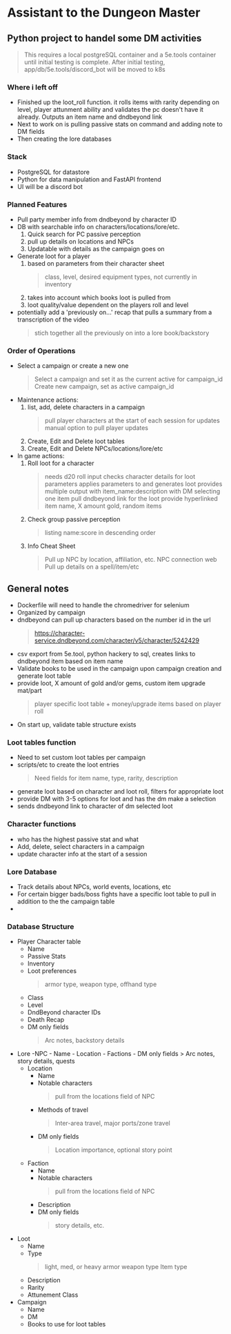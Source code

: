 # Assistant to the Dungeon Master

## Python project to handel some DM activities

> This requires a local postgreSQL container and a 5e.tools container until initial testing is complete.
> After initial testing, app/db/5e.tools/discord_bot will be moved to k8s

### Where i left off

- Finished up the loot_roll function. it rolls items with rarity depending on level, player attunment ability and validates the pc doesn't have it already. Outputs an item name and dndbeyond link
- Next to work on is pulling passive stats on command and adding note to DM fields
- Then creating the lore databases

### Stack

- PostgreSQL for datastore
- Python for data manipulation and FastAPI frontend
- UI will be a discord bot

### Planned Features

- Pull party member info from dndbeyond by character ID
- DB with searchable info on characters/locations/lore/etc.
    1. Quick search for PC passive perception
    2. pull up details on locations and NPCs
    3. Updatable with details as the campaign goes on
- Generate loot for a player
    1. based on parameters from their character sheet
        > class, level, desired equipment types, not currently in inventory
    2. takes into account which books loot is pulled from
    3. loot quality/value dependent on the players roll and level
- potentially add a 'previously on...' recap that pulls a summary from a transcription of the video
    > stich together all the previously on into a lore book/backstory

### Order of Operations

- Select a campaign or create a new one
    > Select a campaign and set it as the current active for campaign_id
    > Create new campaign, set as active campaign_id
- Maintenance actions:
    1. list, add, delete characters in a campaign
        > pull player characters at the start of each session for updates
        > manual option to pull player updates
    2. Create, Edit and Delete loot tables
    3. Create, Edit and Delete NPCs/locations/lore/etc
- In game actions:
    1. Roll loot for a character
        > needs d20 roll input
        > checks character details for loot parameters
        > applies parameters to and generates loot
        > provides multiple output with item_name:description with DM selecting one item
        > pull dndbeyond link for the loot
        > provide hyperlinked item name, X amount gold, random items
    2. Check group passive perception
        > listing name:score in descending order
    3. Info Cheat Sheet
        > Pull up NPC by location, affiliation, etc.
        > NPC connection web
        > Pull up details on a spell/item/etc

## General notes

- Dockerfile will need to handle the chromedriver for selenium
- Organized by campaign
- dndbeyond can pull up characters based on the number id in the url 
    > https://character-service.dndbeyond.com/character/v5/character/5242429
- csv export from 5e.tool, python hackery to sql, creates links to dndbeyond item based on item name
- Validate books to be used in the campaign upon campaign creation and generate loot table
- provide loot, X  amount of gold and/or gems, custom item upgrade mat/part 
    > player specific loot table + money/upgrade items based on player roll
- On start up, validate table structure exists

### Loot tables function

- Need to set custom loot tables per campaign
- scripts/etc to create the loot entries
  > Need fields for item name, type, rarity, description
- generate loot based on character and loot roll, filters for appropriate loot
- provide DM with 3-5 options for loot and has the dm make a selection
- sends dndbeyond link to character of dm selected loot

### Character functions

- who has the highest passive stat and what
- Add, delete, select characters in a campaign
- update character info at the start of a session

### Lore Database

- Track details about NPCs, world events, locations, etc
- For certain bigger bads/boss fights have a specific loot table to pull in addition to the the campaign table
- 

### Database Structure

- Player Character table
    - Name
    - Passive Stats
    - Inventory
    - Loot preferences
        > armor type, weapon type, offhand type
    - Class
    - Level
    - DndBeyond character IDs
    - Death Recap
    - DM only fields
        > Arc notes, backstory details
- Lore
    -NPC
        - Name
        - Location
        - Factions
        - DM only fields
            > Arc notes, story details, quests
    - Location
        - Name
        - Notable characters
            > pull from the locations field of NPC
        - Methods of travel
            > Inter-area travel, major ports/zone travel
        - DM only fields
            > Location importance, optional story point
    - Faction
        - Name
        - Notable characters
            > pull from the locations field of NPC
        - Description
        - DM only fields
            > story details, etc. 
- Loot
    - Name
    - Type
        > light, med, or heavy armor
        > weapon type
        > Item type
    - Description
    - Rarity
    - Attunement Class
- Campaign
    - Name
    - DM
    - Books to use for loot tables
